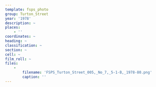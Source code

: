 ```yaml
---
template: fsps_photo
group: Turton_Street
year: '1978'
description: ~
places:
    - ''
coordinates: ~
heading: ~
classification: ~
section: ~
cell: ~
film_roll: ~
files:
    -
        filename: 'FSPS_Turton_Street_005,_No_7,_5-1-B,_1978-80.png'
        caption: ''
---
```

